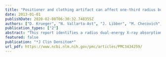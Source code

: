 ```yaml
---
title: "Positioner and clothing artifact can affect one-third radius bone mineral density measurement"
date: 2013-01-01
publishDate: 2020-02-08T06:30:32.748355Z
authors: ["D. Krueger", "N. Vallarta-Ast", "J. Libber", "M. Checovich", "R. Gangnon", "N. Binkley"]
publication_types: ["2"]
abstract: "This report identifies a radius dual-energy X-ray absorptiometry (DXA) confounder and technical approach to avoid this inaccuracy. Initially, a precision study revealed substantial differences (p<0.001) in radius bone mineral density (BMD) least significant change ranging from 0.038 to 0.073g/cm(2) between 3 technologists that each performed assessments in 30 men and 30 women. Subsequently, visual examination of all 360 forearm DXA images, including bone, soft tissue, neutral, and air point-typing was performed. Errors in automated 'soft tissue' identification were observed; compared with the manufacturer's ideal depiction, suboptimal soft tissue point-typing was present in 30/360 scans (8.3%) involving 27 individuals. These point-typing deviations appeared to result from inclusion of forearm positioner slots at the scan field edges or clothing covering the forearm. Twenty-four individuals had a paired scan appropriately point-typed, thus allowing evaluation of the effect on BMD measurement. In those with incorrect point-typing associated with positioner slots, the mean one-third radius BMD was ∼7% higher. In conclusion, positioner slots at the edges of the distal scan field can lead to automated soft tissue identification inaccuracies and consequent erroneous one-third radius BMD measurement. DXA technologists should avoid slot inclusion in forearm scans and evaluate point-typing as part of routine analysis."
featured: false
publication: "*J Clin Densitom*"
url_pdf: https://www.ncbi.nlm.nih.gov/pmc/articles/PMC3434259/
---
```


